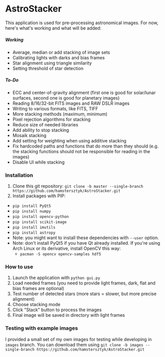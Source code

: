# AstroStacker
This application is used for pre-processing astronomical images. For now,
here's what's working and what will be added:
##### Working
- Average, median or add stacking of image sets
- Calibrating lights with darks and bias frames
- Star alignment using triangle similarity
- Setting threshold of star detection

##### To-Do
- ECC and center-of-gravity alignment (first one is good for solar/lunar
  surfaces, second one is good for planetary images)
- Reading 8/16/32-bit FITS images and RAW DSLR images
- Writing to various formats, like FITS, TIFF
- More stacking methods (maximum, minimum)
- Pixel rejection algorithms for stacking
- Reduce size of needed libraries
- Add ability to stop stacking
- Mosaik stacking
- Add setting for weighting when using additive stacking
- Fix hardcoded paths and functions that do more than they should (e.g. the stacking functions should not be responsible for reading in the images)
- Disable UI while stacking

### Installation
1. Clone this git repository: `git clone -b master --single-branch https://github.com/hamstersztyk/AstroStacker.git`
2. Install packages with PIP:
 - `pip install PyQt5`
 - `pip install numpy`
 - `pip install opencv-python`
 - `pip install scikit-image`
 - `pip install imutils`
 - `pip install astropy`
 - Note: you might want to install these dependencies with `--user` option.
 - Note: don't install PyQt5 if you have Qt already installed. If you're using
 Arch Linux or its derivative, install OpenCV this way:
    - `pacman -S opencv opencv-samples hdf5`

### How to use
1. Launch the application with `python gui.py`
2. Load needed frames (you need to provide light frames, dark, flat and bias
  frames are optional)
3. Test number of detected stars (more stars = slower, but more
  precise alignment)
4. Choose stacking mode
5. Click "Stack" button to process the images
6. Final image will be saved in directory with light frames

### Testing with example images
I provided a small set of my own images for testing while developing in
`images` branch. You can download them using
`git clone -b images --single-branch https://github.com/hamstersztyk/AstroStacker.git`
